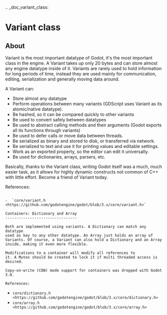 .. _doc_variant_class:

Variant class
=============

About
-----

Variant is the most important datatype of Godot, it's the most important
class in the engine. A Variant takes up only 20 bytes and can store
almost any engine datatype inside of it. Variants are rarely used to
hold information for long periods of time, instead they are used mainly
for communication, editing, serialization and generally moving data
around.

A Variant can:

-  Store almost any datatype
-  Perform operations between many variants (GDScript uses Variant as
   its atomic/native datatype).
-  Be hashed, so it can be compared quickly to other variants
-  Be used to convert safely between datatypes
-  Be used to abstract calling methods and their arguments (Godot
   exports all its functions through variants)
-  Be used to defer calls or move data between threads.
-  Be serialized as binary and stored to disk, or transferred via
   network.
-  Be serialized to text and use it for printing values and editable
   settings.
-  Work as an exported property, so the editor can edit it universally.
-  Be used for dictionaries, arrays, parsers, etc.

Basically, thanks to the Variant class, writing Godot itself was a much,
much easier task, as it allows for highly dynamic constructs not common
of C++ with little effort. Become a friend of Variant today.

References:
~~~~~~~~~~~

-  `core/variant.h <https://github.com/godotengine/godot/blob/3.x/core/variant.h>`

Containers: Dictionary and Array
--------------------------------

Both are implemented using variants. A Dictionary can match any datatype
used as key to any other datatype. An Array just holds an array of
Variants. Of course, a Variant can also hold a Dictionary and an Array
inside, making it even more flexible.

Modifications to a container will modify all references to
it. A Mutex should be created to lock it if multi threaded access is
desired.

Copy-on-write (COW) mode support for containers was dropped with Godot 3.0.

References:
~~~~~~~~~~~

-  `core/dictionary.h <https://github.com/godotengine/godot/blob/3.x/core/dictionary.h>`
-  `core/array.h <https://github.com/godotengine/godot/blob/3.x/core/array.h>`
